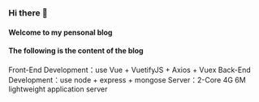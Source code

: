 ### Hi there 👋
#### Welcome to my pensonal blog
#### The following is the content of the blog
  Front-End Development：use Vue + VuetifyJS + Axios + Vuex
  Back-End Development：use node + express + mongose
  Server：2-Core 4G 6M lightweight application server

<!--
**bwpows/bwpows** is a ✨ _special_ ✨ repository because its `README.md` (this file) appears on your GitHub profile.

Here are some ideas to get you started:

- 🔭 I’m currently working on ...
- 🌱 I’m currently learning ...
- 👯 I’m looking to collaborate on ...
- 🤔 I’m looking for help with ...
- 💬 Ask me about ...
- 📫 How to reach me: ...
- 😄 Pronouns: ...
- ⚡ Fun fact: ...
-->

